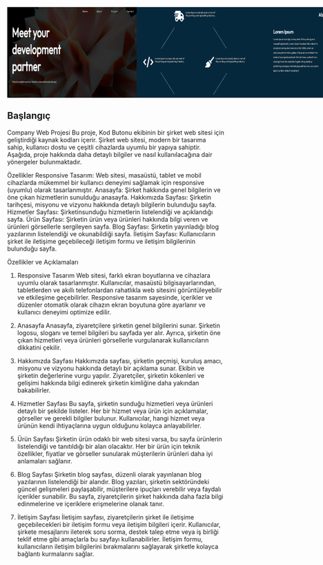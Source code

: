 <div style="display: flex; justify-content: space-between;">
   <img src="https://github.com/kodbutonu/company/blob/master/Ekran%20g%C3%B6r%C3%BCnt%C3%BCs%C3%BC%202023-07-23%20214232.png" width="300"  height="210" >
  <img src="https://github.com/kodbutonu/company/blob/master/Ekran%20g%C3%B6r%C3%BCnt%C3%BCs%C3%BC%202023-07-23%20213248.png" width="300"  height="210" >
  <img src="https://github.com/kodbutonu/company/blob/master/Ekran%20g%C3%B6r%C3%BCnt%C3%BCs%C3%BC%202023-07-23%20214301.png" width="300"  height="210" >
</div>

## Başlangıç
Company Web Projesi
Bu proje, Kod Butonu ekibinin bir şirket web sitesi için geliştirdiği kaynak kodları içerir. Şirket web sitesi, modern bir tasarıma sahip, kullanıcı dostu ve çeşitli cihazlarda uyumlu bir yapıya sahiptir. Aşağıda, proje hakkında daha detaylı bilgiler ve nasıl kullanılacağına dair yönergeler bulunmaktadır.

Özellikler
Responsive Tasarım: Web sitesi, masaüstü, tablet ve mobil cihazlarda mükemmel bir kullanıcı deneyimi sağlamak için responsive (uyumlu) olarak tasarlanmıştır.
Anasayfa: Şirket hakkında genel bilgilerin ve öne çıkan hizmetlerin sunulduğu anasayfa.
Hakkımızda Sayfası: Şirketin tarihçesi, misyonu ve vizyonu hakkında detaylı bilgilerin bulunduğu sayfa.
Hizmetler Sayfası: Şirketinsunduğu hizmetlerin listelendiği ve açıklandığı sayfa.
Ürün Sayfası: Şirketin ürün veya ürünleri hakkında bilgi veren ve ürünleri görsellerle sergileyen sayfa.
Blog Sayfası: Şirketin yayınladığı blog yazılarının listelendiği ve okunabildiği sayfa.
İletişim Sayfası: Kullanıcıların şirket ile iletişime geçebileceği iletişim formu ve iletişim bilgilerinin bulunduğu sayfa.

Özellikler ve Açıklamaları
1. Responsive Tasarım
Web sitesi, farklı ekran boyutlarına ve cihazlara uyumlu olarak tasarlanmıştır. Kullanıcılar, masaüstü bilgisayarlarından, tabletlerden ve akıllı telefonlardan rahatlıkla web sitesini görüntüleyebilir ve etkileşime geçebilirler. Responsive tasarım sayesinde, içerikler ve düzenler otomatik olarak cihazın ekran boyutuna göre ayarlanır ve kullanıcı deneyimi optimize edilir.

2. Anasayfa
Anasayfa, ziyaretçilere şirketin genel bilgilerini sunar. Şirketin logosu, sloganı ve temel bilgileri bu sayfada yer alır. Ayrıca, şirketin öne çıkan hizmetleri veya ürünleri görsellerle vurgulanarak kullanıcıların dikkatini çekilir.

3. Hakkımızda Sayfası
Hakkımızda sayfası, şirketin geçmişi, kuruluş amacı, misyonu ve vizyonu hakkında detaylı bir açıklama sunar. Ekibin ve şirketin değerlerine vurgu yapılır. Ziyaretçiler, şirketin kökenleri ve gelişimi hakkında bilgi edinerek şirketin kimliğine daha yakından bakabilirler.

4. Hizmetler Sayfası
Bu sayfa, şirketin sunduğu hizmetleri veya ürünleri detaylı bir şekilde listeler. Her bir hizmet veya ürün için açıklamalar, görseller ve gerekli bilgiler bulunur. Kullanıcılar, hangi hizmet veya ürünün kendi ihtiyaçlarına uygun olduğunu kolayca anlayabilirler.

5. Ürün Sayfası
Şirketin ürün odaklı bir web sitesi varsa, bu sayfa ürünlerin listelendiği ve tanıtıldığı bir alan olacaktır. Her bir ürün için teknik özellikler, fiyatlar ve görseller sunularak müşterilerin ürünleri daha iyi anlamaları sağlanır.

6. Blog Sayfası
Şirketin blog sayfası, düzenli olarak yayınlanan blog yazılarının listelendiği bir alandır. Blog yazıları, şirketin sektöründeki güncel gelişmeleri paylaşabilir, müşterilere ipuçları verebilir veya faydalı içerikler sunabilir. Bu sayfa, ziyaretçilerin şirket hakkında daha fazla bilgi edinmelerine ve içeriklere erişmelerine olanak tanır.

7. İletişim Sayfası
İletişim sayfası, ziyaretçilerin şirket ile iletişime geçebilecekleri bir iletişim formu veya iletişim bilgileri içerir. Kullanıcılar, şirkete mesajlarını ileterek soru sorma, destek talep etme veya iş birliği teklif etme gibi amaçlarla bu sayfayı kullanabilirler. İletişim formu, kullanıcıların iletişim bilgilerini bırakmalarını sağlayarak şirketle kolayca bağlantı kurmalarını sağlar.
